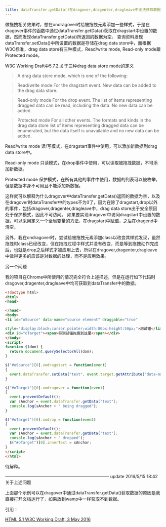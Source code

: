 ```yaml
---
title: dataTransfer.getData()在dragover,dragenter,dragleave中无法获取数据的问题
---
```


做拖拽相关效果时，想在ondragover时给被拖拽元素添加一些样式，于是在dragover事件的函数中通过dataTransfer.getData()获取在dragstart中设置的数据，然而发现dataTransfer.getData()所返回的数据为空。
查询资料发现dataTransfer.setData()中所设置的数据是存储在drag data store中，而根据W3C标准，drag data store有三种模式，Read/write mode, Read-only mode跟Protected mode。

W3C Working Draft中5.7.2.关于三种drag data store mode的定义

> A drag data store mode, which is one of the following:

> Read/write mode
For the dragstart event. New data can be added to the drag data store.

> Read-only mode
For the drop event. The list of items representing dragged data can be read, including the data. No new data can be added.

> Protected mode
For all other events. The formats and kinds in the drag data store list of items representing dragged data can be enumerated, but the data itself is unavailable and no new data can be added.


Read/write mode
读/写模式，在dragstart事件中使用，可以添加新数据到drag data store中。

Read-only mode
只读模式，在drop事件中使用，可以读取被拖拽数据，不可添加新数据。

Protected mode
保护模式，在所有其他的事件中使用，数据的列表可以被枚举，但是数据本身不可用且不能添加新数据。


这样就可以解释为什么dragover中dataTransfer.getData()返回的数据为空，以及在dragover时dataTransfer中的types不为0了，因为在除了dragstart,drop以外的事件，包括dragover,dragenter,dragleave中，drag data store出于安全原因处于保护模式，因此不可访问。
如果要实现dragover中访问dragstart中设置的数据，可以采用定义一个全局变量的方法，在dragstart中赋值，之后在dragend中清空。

另外，我在ondragover时，尝试给被拖拽元素添加class以改变其样式发现，虽然拖拽时class已经改变，但在拖拽过程中样式并没有改变，而是等到拖拽动作完成后，也就是drop之后样式才被应用上去，所以在dragover,dragenter,dragleave中做得更多的应该是对数据的处理，而不是应用效果。



另一个问题


我的项目在Chrome中所使用的情况完全符合上述描述，但是在运行如下代码时dragover,dragenter,dragleave中均可获取到dataTransfer中的数据。

```html
<!doctype html>
<html>
<head>

</head>
<body>
<li id="oSource" data-name="source element" draggable="true" 

style="display:block;cursor:pointer;width:80px;height:50px;">测试锚</li>
<div id="oTarget"><span>将测试锚拖曳到这里</span></div>
</body>
<script>
function $(dom) {
  return document.querySelectorAll(dom);
}

$("#oSource")[0].ondragstart = function(event)
{
  event.dataTransfer.setData("text", event.target.getAttribute("data-name"));
}

$("#oTarget")[0].ondragover = function(event)
{
  event.preventDefault();
  var sAnchor = event.dataTransfer.getData("text");
  console.log(sAnchor + " being dragged");
}

$("#oTarget")[0].ondrop = function(event)
{
  event.preventDefault();
  var sAnchor = event.dataTransfer.getData("text");
  console.log(sAnchor + " dropped");
  $("#oTarget")[0].innerText = sAnchor;
}
</script>
</html>
```


待解释。

————————————————————————
update 2016/5/15 18:42
关于上述问题

上面那个示例可以在dragover中通过dataTransfer.getData()获取数据的原因是我直接打开文档运行了，如果放到wamp中一样获取不到数据。



引用：

[HTML 5.1 W3C Working Draft, 3 May 2016](https://www.w3.org/TR/html51/editing.html#drag-and-drop)